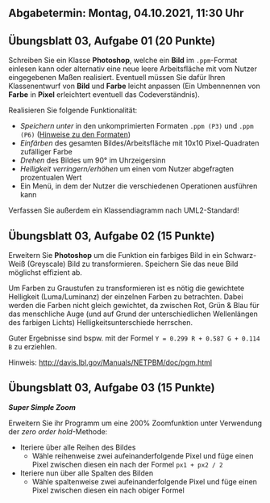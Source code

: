 ## Abgabetermin: Montag, 04.10.2021, 11:30 Uhr

## Übungsblatt 03, Aufgabe 01 (20 Punkte)

Schreiben Sie ein Klasse **Photoshop**, welche ein **Bild** im `.ppm`-Format einlesen kann oder alternativ eine neue leere Arbeitsfläche mit vom Nutzer eingegebenen Maßen realisiert. Eventuell müssen Sie dafür Ihren Klassenentwurf von **Bild** und **Farbe** leicht anpassen (Ein Umbennennen von **Farbe** in **Pixel** erleichtert eventuell das Codeverständnis).

Realisieren Sie folgende Funktionalität:
*   *Speichern unter* in den unkomprimierten Formaten `.ppm (P3)` und `.ppm (P6)` ([Hinweise zu den Formaten](http://davis.lbl.gov/Manuals/NETPBM/doc/ppm.html))
*   *Einfärben* des gesamten Bildes/Arbeitsfläche mit 10x10 Pixel-Quadraten zufälliger Farbe
*   *Drehen* des Bildes um 90° im Uhrzeigersinn
*   *Helligkeit verringern/erhöhen* um einen vom Nutzer abgefragten prozentualen Wert
*   Ein Menü, in dem der Nutzer die verschiedenen Operationen ausführen kann 

Verfassen Sie außerdem ein Klassendiagramm nach UML2-Standard!

## Übungsblatt 03, Aufgabe 02 (15 Punkte)

Erweitern Sie **Photoshop** um die Funktion ein farbiges Bild in ein Schwarz-Weiß (Greyscale) Bild zu transformieren. Speichern Sie das neue Bild möglichst effizient ab.

Um Farben zu Graustufen zu transformieren ist es nötig die gewichtete Helligkeit (Luma/Luminanz) der einzelnen Farben zu betrachten. Dabei werden die Farben nicht gleich gewichtet, da zwischen Rot, Grün & Blau für das menschliche Auge (und auf Grund der unterschiedlichen Wellenlängen des farbigen Lichts) Helligkeitsunterschiede herrschen.

Guter Ergebnisse sind bspw. mit der Formel `Y = 0.299 R + 0.587 G + 0.114 B` zu erziehlen.

Hinweis: http://davis.lbl.gov/Manuals/NETPBM/doc/pgm.html

## Übungsblatt 03, Aufgabe 03 (15 Punkte)

***Super Simple Zoom***

Erweitern Sie ihr Programm um eine 200% Zoomfunktion unter Verwendung der *zero order hold*-Methode:
*   Iteriere über alle Reihen des Bildes
    *   Wähle reihenweise zwei aufeinanderfolgende Pixel und füge einen Pixel zwischen diesen ein nach der Formel `px1 + px2 / 2`
*   Iteriere nun über alle Spalten des Bilden
    *   Wähle spaltenweise zwei aufeinanderfolgende Pixel und füge einen Pixel zwischen diesen ein nach obiger Formel
